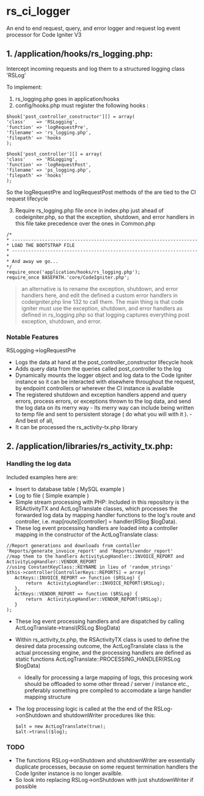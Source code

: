 # rs_ci_logger
An end to end request, query, and error logger and request log event processor for Code Igniter V3


## 1. /application/hooks/rs_logging.php:
Intercept incoming requests and log them to a structured logging class 'RSLog'

To implement:
  1. rs_logging.php goes in application/hooks
  2. config/hooks.php must register the following hooks :
  ```
  $hook['post_controller_constructor'][] = array(
  'class'    => 'RSLogging',  
  'function' => 'logRequestPre',
  'filename' => 'rs_logging.php',  
  'filepath' => 'hooks
  );
  
  $hook['post_controller'][] = array(
  'class'    => 'RSLogging',  
  'function' => 'logRequestPost', 
  'filename' => 'ps_logging.php',  
  'filepath' => 'hooks'
  );
  ```

So the logRequestPre and logRequestPost methods of the  are tied to the CI request lifecycle
  
3. Require rs_logging.php file once in index.php just ahead of codeigniter.php, 
  so that the exception, shutdown, and error handlers in this file take precedence over the ones in Common.php
  ```
  /*
* --------------------------------------------------------------------
* LOAD THE BOOTSTRAP FILE
* --------------------------------------------------------------------
*
* And away we go...
*/
require_once('application/hooks/rs_logging.php');
require_once BASEPATH.'core/CodeIgniter.php';
 ```
	
>  an alternative is to rename the exception, shutdown, and error handlers here, 
   and edit the defined a custom error handlers in codeigniter.php line 132 to call them.
   The main thing is that code igniter must use the exception, shutdown, and error handlers as defined in 			   rs_logging.php so that logging captures everything post exception, shutdown, and error.



### Notable Features	
RSLogging->logRequestPre 
  - Logs the data at hand at the post_controller_constructor lifecycle hook
  -  Adds query data from the queries called post_controller to the log
  -  Dynamically mounts the logger object and log data to the Code Igniter instance so it can be interacted with elsewhere throughout the request, by endpoint controllers or wherever the CI instance is available 
  -  The registered shutdown and exception handlers append and query errors, process errors, or exceptions thrown to the log data, and send the log data on its merry way
  	- 	Its merry way can include being written to temp file and sent to persistent storage ( do what you will with it ).
  	-  And best of all,
   - 	It can be processed the rs_activity-tx.php library 

## 2. /application/libraries/rs_activity_tx.php:
### Handling the log data
  Included examples here are:
  - Insert to database table ( MySQL example )
  - Log to file ( Simple example )
  - Simple stream processing with PHP: Included in this repository is the RSActivityTX and ActLogTranslate classes, which processes the forwarded log data by mapping handler functions to the log's route and controller, i.e. map[route][controller] = handler(RSlog $logData). 
  - These log event processing handlers are loaded into a controller mapping in the constructor of the ActLogTranslate class:
 ```
 //Report generations and downloads from contoller 'Reports/generate_invoice_report' and 'Reports/vendor_report'
//map them to the handlers ActivityLogHandler::INVOICE_REPORT and ActivityLogHandler::VENDOR_REPORT
//using ConstantKeyClass::KEYNAME in lieu of 'random_strings'
$this->controller[ControllerKeys::REPORTS] = array(
	ActKeys::INVOICE_REPORT => function ($RSLog) {
		return  ActivityLogHandler::INVOICE_REPORT($RSLog);
	},
	ActKeys::VENDOR_REPORT => function ($RSLog) {
		return  ActivityLogHandler::VENDOR_REPORT($RSLog);
	}
);
```

 -  These log event processing handlers and are dispatched by calling ActLogTranslate->transl(RSLog $logData)
 -	Within rs_activity_tx.php, the RSActivityTX class is used to define the desired data processing outcome, the ActLogTranslate class is the actual processing engine, and the processing handlers are defined as static functions  ActLogTranslate::PROCESSING_HANDLER(RSLog $logData)
  	-	Ideally for processing a large mapping of logs, this procesing work should be offloaded to some other thread / server / instance etc., preferably something pre compiled to accomodate a large handler mapping structure
  
 - The log processing logic is called at the the end of the RSLog->onShutdown and shutdownWriter procedures like this:
  	```
  	$alt = new ActLogTranslate(true);
 	$alt->transl($log);
 	```
  
  ### TODO	
  -	The functions RSLog->onShutdown and shutdownWriter are essentially duplicate processes, because on some request termination handlers the Code Igniter instance is no longer availble.
  - So look into replacing RSLog->onShutdown with just shutdownWriter if possible

